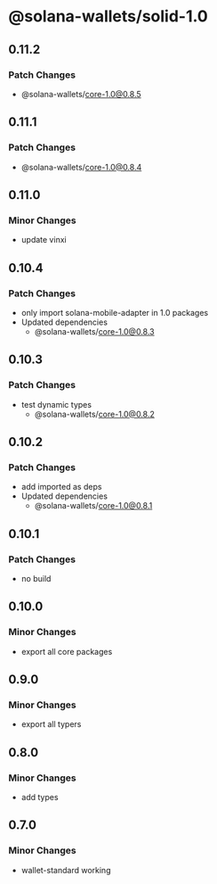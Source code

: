 # @solana-wallets/solid-1.0

## 0.11.2

### Patch Changes

- @solana-wallets/core-1.0@0.8.5

## 0.11.1

### Patch Changes

- @solana-wallets/core-1.0@0.8.4

## 0.11.0

### Minor Changes

- update vinxi

## 0.10.4

### Patch Changes

- only import solana-mobile-adapter in 1.0 packages
- Updated dependencies
  - @solana-wallets/core-1.0@0.8.3

## 0.10.3

### Patch Changes

- test dynamic types
  - @solana-wallets/core-1.0@0.8.2

## 0.10.2

### Patch Changes

- add imported as deps
- Updated dependencies
  - @solana-wallets/core-1.0@0.8.1

## 0.10.1

### Patch Changes

- no build

## 0.10.0

### Minor Changes

- export all core packages

## 0.9.0

### Minor Changes

- export all typers

## 0.8.0

### Minor Changes

- add types

## 0.7.0

### Minor Changes

- wallet-standard working
